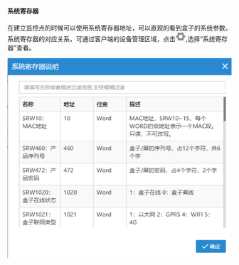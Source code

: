 #### **系统寄存器**  

在建立监控点的时候可以使用系统寄存器地址，可以直观的看到盒子的系统参数。系统寄存器的对应关系，可通过客户端的设备管理区域，点击![添加盒子分组](Images/Groupmanagement.png),选择“系统寄存器”查看。  

![添加盒子分组](Images/SystemRegister.png)  